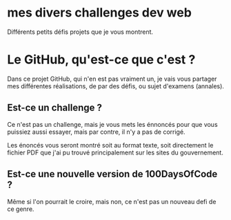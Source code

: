 # mes divers challenges dev web
Différents petits défis projets que je vous montrent. 

# Le GitHub, qu'est-ce que c'est ? 
Dans ce projet GitHub, qui n'en est pas vraiment un, je vais vous partager mes différentes réalisations, de par des défis, ou sujet d'examens (annales).

## Est-ce un challenge ? 
Ce n'est pas un challenge, mais je vous mets les énnoncés pour que vous puissiez aussi essayer, mais par contre, il n'y a pas de corrigé.

Les énoncés vous seront montré soit au format texte, soit directement le fichier PDF que j'ai pu trouvé principalement sur les sites du gouvernement. 

## Est-ce une nouvelle version de 100DaysOfCode ? 
Même si l'on pourrait le croire, mais non, ce n'est pas un nouveau defi de ce genre. 
